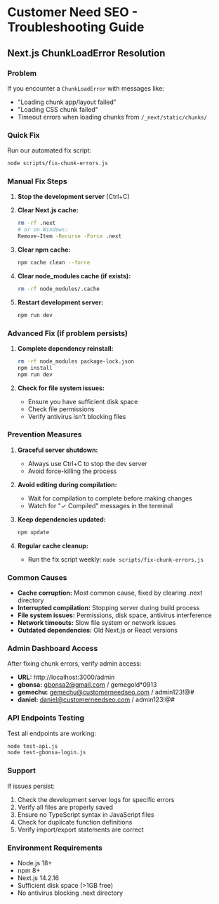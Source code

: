 # Customer Need SEO - Troubleshooting Guide

## Next.js ChunkLoadError Resolution

### Problem
If you encounter a `ChunkLoadError` with messages like:
- "Loading chunk app/layout failed"
- "Loading CSS chunk failed"
- Timeout errors when loading chunks from `/_next/static/chunks/`

### Quick Fix
Run our automated fix script:
```bash
node scripts/fix-chunk-errors.js
```

### Manual Fix Steps

1. **Stop the development server** (Ctrl+C)

2. **Clear Next.js cache:**
   ```bash
   rm -rf .next
   # or on Windows:
   Remove-Item -Recurse -Force .next
   ```

3. **Clear npm cache:**
   ```bash
   npm cache clean --force
   ```

4. **Clear node_modules cache (if exists):**
   ```bash
   rm -rf node_modules/.cache
   ```

5. **Restart development server:**
   ```bash
   npm run dev
   ```

### Advanced Fix (if problem persists)

1. **Complete dependency reinstall:**
   ```bash
   rm -rf node_modules package-lock.json
   npm install
   npm run dev
   ```

2. **Check for file system issues:**
   - Ensure you have sufficient disk space
   - Check file permissions
   - Verify antivirus isn't blocking files

### Prevention Measures

1. **Graceful server shutdown:**
   - Always use Ctrl+C to stop the dev server
   - Avoid force-killing the process

2. **Avoid editing during compilation:**
   - Wait for compilation to complete before making changes
   - Watch for "✓ Compiled" messages in the terminal

3. **Keep dependencies updated:**
   ```bash
   npm update
   ```

4. **Regular cache cleanup:**
   - Run the fix script weekly: `node scripts/fix-chunk-errors.js`

### Common Causes

- **Cache corruption:** Most common cause, fixed by clearing .next directory
- **Interrupted compilation:** Stopping server during build process
- **File system issues:** Permissions, disk space, antivirus interference
- **Network timeouts:** Slow file system or network issues
- **Outdated dependencies:** Old Next.js or React versions

### Admin Dashboard Access

After fixing chunk errors, verify admin access:
- **URL:** http://localhost:3000/admin
- **gbonsa:** gbonsa2@gmail.com / gemegold*0913
- **gemechu:** gemechu@customerneedseo.com / admin123!@#
- **daniel:** daniel@customerneedseo.com / admin123!@#

### API Endpoints Testing

Test all endpoints are working:
```bash
node test-api.js
node test-gbonsa-login.js
```

### Support

If issues persist:
1. Check the development server logs for specific errors
2. Verify all files are properly saved
3. Ensure no TypeScript syntax in JavaScript files
4. Check for duplicate function definitions
5. Verify import/export statements are correct

### Environment Requirements

- Node.js 18+ 
- npm 8+
- Next.js 14.2.16
- Sufficient disk space (>1GB free)
- No antivirus blocking .next directory
